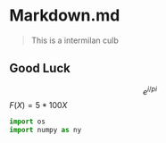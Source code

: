 # Markdown.md
>This is a intermilan culb
## Good Luck
$$
e^{i/pi}
$$
$F(X)=5*100X$
```python
import os
import numpy as ny
```

